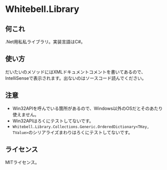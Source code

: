 # Whitebell.Library

## 何これ

.Net用私私ライブラリ。実装言語はC#。

## 使い方

だいたいのメソッドにはXMLドキュメントコメントを書いてあるので、IntelliSenseで表示されます。出ないのはソースコード読んでください。

## 注意

- Win32APIを呼んでいる箇所があるので、Windows以外のOSだとそのあたり使えません。
- Win32APIはろくにテストしてないです。
- `Whitebell.Library.Collections.Generic.OrderedDictionary<TKey, TValue>`のシリアライズまわりはろくにテストしてないです。

## ライセンス

MITライセンス。
